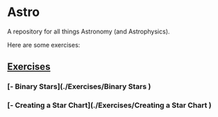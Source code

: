# Astro
A repository for all things Astronomy (and Astrophysics).

Here are some exercises: 
## [Exercises](./Exercises )
### [- Binary Stars](./Exercises/Binary Stars )
### [- Creating a Star Chart](./Exercises/Creating a Star Chart )
